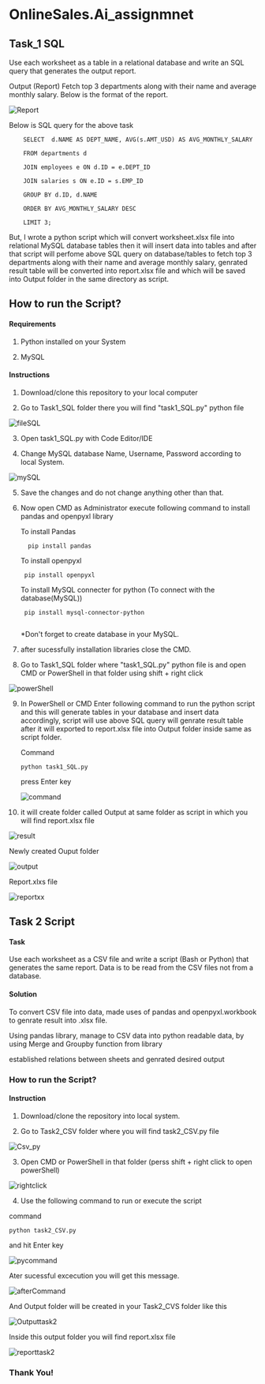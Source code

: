 # OnlineSales.Ai_assignmnet
<h2>Task_1 SQL</h2>

Use each worksheet as a table in a relational database and write an SQL query that generates the output report.

Output (Report)
Fetch top 3 departments along with their name and average monthly salary. Below is the format of the report.

![Report](https://github.com/SohamDoshi/OnlineSales.Ai_assignmnet/assets/106314995/4785608a-6acd-44b5-9f15-43039a82498a)


Below is SQL query for the above task


        SELECT  d.NAME AS DEPT_NAME, AVG(s.AMT_USD) AS AVG_MONTHLY_SALARY

        FROM departments d
        
        JOIN employees e ON d.ID = e.DEPT_ID
        
        JOIN salaries s ON e.ID = s.EMP_ID
        
        GROUP BY d.ID, d.NAME
        
        ORDER BY AVG_MONTHLY_SALARY DESC
        
        LIMIT 3;
        
        
But, I wrote a python script which will convert worksheet.xlsx file into relational MySQL database tables
then it will insert data into tables
and after that script will perfome above SQL query on database/tables to fetch top 3 departments along with their name and average monthly salary,
genrated result table will be converted into report.xlsx file and which will be saved into Output folder in the same directory as script.

<h2>How to run the Script?</h2>

<h4>Requirements</h4>

 1) Python installed on your System

 2) MySQL

<h4>Instructions</h4>

1) Download/clone this repository to your local computer

2) Go to Task1_SQL folder there you will find "task1_SQL.py" python file

![fileSQL](https://github.com/SohamDoshi/OnlineSales.Ai_assignmnet/assets/106314995/e82bd6b2-cf0c-413d-a04b-01519d0b0a50)

3) Open task1_SQL.py with Code Editor/IDE 
 
4) Change MySQL database Name, Username, Password according to local System.

![mySQL](https://github.com/SohamDoshi/OnlineSales.Ai_assignmnet/assets/106314995/4071b26a-c23e-4d5a-bace-a56ea1248895)

5) Save the changes and do not change anything other than that.
 
6) Now open CMD as Administrator execute following command to install pandas and openpyxl library 
   
   To install Pandas 
   ```
     pip install pandas
   ```
   
   To install openpyxl
   
   ```
    pip install openpyxl
   ```
   
   To install MySQL connecter for python (To connect with the database(MySQL))
   
   ```
    pip install mysql-connector-python 
    
    ```
    
    *Don't forget to create database in your MySQL.

7) after sucessfully installation libraries close the CMD.
 
8) Go to Task1_SQL folder where "task1_SQL.py" python file is and open CMD or PowerShell in that folder using shift + right click

![powerShell](https://github.com/SohamDoshi/OnlineSales.Ai_assignmnet/assets/106314995/576801bb-b534-4dd9-9604-d70ac59b7b95)

9) In PowerShell or CMD Enter following command to run the python script and this will generate tables in your database and insert data accordingly, script will use above SQL query will genrate result table after it will exported to report.xlsx file into Output folder inside same as script folder.
   
   Command 
   ```
   python task1_SQL.py
   
   ```
   
   press Enter key
   
   ![command](https://github.com/SohamDoshi/OnlineSales.Ai_assignmnet/assets/106314995/a3377d52-adf9-4b89-9609-6a092747b917)

10) it will create folder called Output at same folder as script in which you will find report.xlsx file

![result](https://github.com/SohamDoshi/OnlineSales.Ai_assignmnet/assets/106314995/25c86a77-ceb6-4cbc-996e-1ce3f764d476)

Newly created Ouput folder

![output](https://github.com/SohamDoshi/OnlineSales.Ai_assignmnet/assets/106314995/d02ef4d2-21e1-4ffe-a81b-2a4b08f7e2cc)

Report.xlxs file

![reportxx](https://github.com/SohamDoshi/OnlineSales.Ai_assignmnet/assets/106314995/5fecac08-43f2-4100-8c10-f56e85759ec0)

<h2>Task 2 Script</h2>

<h4>Task</h4>

Use each worksheet as a CSV file and write a script (Bash or Python) that generates the same report. Data is to be read from the CSV files not from a database.

<h4>Solution</h4>

To convert CSV file into data, made uses of pandas and openpyxl.workbook to genrate result into .xlsx file.

Using pandas library, manage to CSV data into python readable data, by using Merge and Groupby function from library

established relations between sheets and genrated desired output

<h3>How to run the Script?</h3>

<h4>Instruction</h4>

 1) Download/clone the repository into local system.
 
 2) Go to Task2_CSV folder where you will find task2_CSV.py file

![Csv_py](https://github.com/SohamDoshi/OnlineSales.Ai_assignmnet/assets/106314995/3e0f4f1d-4e97-4d63-ab73-a4faa7b88246)

 3) Open CMD or PowerShell in that folder (perss shift + right click to open powerShell)

![rightclick](https://github.com/SohamDoshi/OnlineSales.Ai_assignmnet/assets/106314995/fe9c73a9-be91-4e88-95c5-6c63073b3fe8)


4) Use the following command to run or execute the script 

command 

```
python task2_CSV.py

```
and hit Enter key

![pycommand](https://github.com/SohamDoshi/OnlineSales.Ai_assignmnet/assets/106314995/d542e813-ce00-4d4c-95cc-9928ec7c0459)

Ater sucessful excecution you will get this message.

![afterCommand](https://github.com/SohamDoshi/OnlineSales.Ai_assignmnet/assets/106314995/4e1e19b3-b7f1-4774-a08f-076a1c63d00b)

And Output folder will be created in your Task2_CVS folder like this

![Outputtask2](https://github.com/SohamDoshi/OnlineSales.Ai_assignmnet/assets/106314995/6bf74f71-4833-4c6e-af0f-aa44f1994beb)

Inside this output folder you will find report.xlsx file

![reporttask2](https://github.com/SohamDoshi/OnlineSales.Ai_assignmnet/assets/106314995/f862fa3f-9c98-4aca-9b0f-7e81083a22dc)

<h3>Thank You!</h3>
